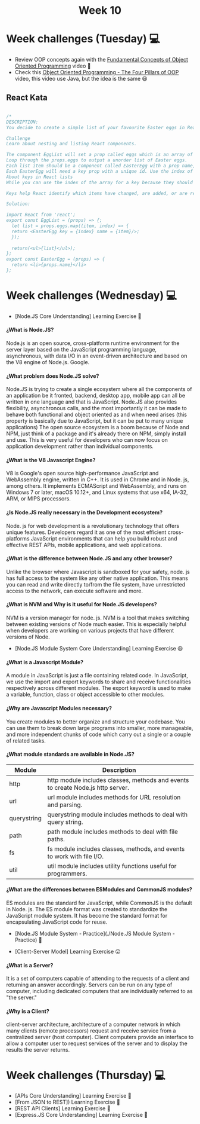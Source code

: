 <h1 align="center">Week 10</h1>



# Week challenges (Tuesday) 💻

- Review OOP concepts again with the [Fundamental Concepts of Object Oriented Programming](https://www.youtube.com/watch?v=m_MQYyJpIjg) video 🥰
- Check this [Object Oriented Programming - The Four Pillars of OOP](https://www.youtube.com/watch?v=1ONhXmQuWP8) video, this video use Java, but the idea is the same 😆

## React Kata

``` typescript

/*
DESCRIPTION:
You decide to create a simple list of your favourite Easter eggs in React.

Challenge
Learn about nesting and listing React components.

The component EggList will set a prop called eggs which is an array of your favourite easter eggs e.g. "Lindt".
Loop through the props.eggs to output a unorder list of Easter eggs.
Each list item should be a component called EasterEgg with a prop name, to render the name in a li tag.
Each EasterEgg will need a key prop with a unique id. Use the index of the array for now.
About keys in React lists
While you can use the index of the array for a key because they should be unique among their siblings. However it is better to use unique values.

Keys help React identify which items have changed, are added, or are removed. Keys should be given to the elements inside the array to give the elements a stable identity.

Solution:

import React from 'react';
export const EggList = (props) => {;
  let list = props.eggs.map((item, index) => {
  return <EasterEgg key = {index} name = {item}/>;      
  });
  
  return(<ul>{list}</ul>);
};
export const EasterEgg = (props) => {
  return <li>{props.name}</li>
};

```

# Week challenges (Wednesday) 💻

- [Node.JS Core Understanding] Learning Exercise 🧠

#### ¿What is Node.JS?
Node.js is an open source, cross-platform runtime environment for the server layer based on the JavaScript programming language, asynchronous, with data I/O in an event-driven architecture and based on the V8 engine of Node.js. Google.
#### ¿What problem does Node.JS solve?
Node.JS is trying to create a single ecosystem where all the components of an application be it fronted, backend, desktop app, mobile app can all be written in one language and that is JavaScript.
Node.JS also provides flexibility, asynchronous calls, and the most importantly it can be made to behave both functional and object oriented as and when need arises (this property is basically due to JavaScript, but it can be put to many unique applications)
The open source ecosystem is a boom because of Node and NPM, just think of a package and it's already there on NPM, simply install and use. This is very useful for developers who can now focus on application development rather than individual components.
#### ¿What is the V8 Javascript Engine?
V8 is Google's open source high-performance JavaScript and WebAssembly engine, written in C++. It is used in Chrome and in Node. js, among others. It implements ECMAScript and WebAssembly, and runs on Windows 7 or later, macOS 10.12+, and Linux systems that use x64, IA-32, ARM, or MIPS processors.
#### ¿Is Node.JS really necessary in the Development ecosystem?
Node. js for web development is a revolutionary technology that offers unique features. Developers regard it as one of the most efficient cross-platforms JavaScript environments that can help you build robust and effective REST APIs, mobile applications, and web applications.
#### ¿What is the difference between Node.JS and any other browser?
Unlike the browser where Javascript is sandboxed for your safety, node. js has full access to the system like any other native application. This means you can read and write directly to/from the file system, have unrestricted access to the network, can execute software and more.
#### ¿What is NVM and Why is it useful for Node.JS developers?
NVM is a version manager for node. js. NVM is a tool that makes switching between existing versions of Node much easier. This is especially helpful when developers are working on various projects that have different versions of Node.
 
 - [Node.JS Module System Core Understanding] Learning Exercise 😃
 
 #### ¿What is a Javascript Module?
A module in JavaScript is just a file containing related code. In JavaScript, we use the import and export keywords to share and receive functionalities respectively across different modules. The export keyword is used to make a variable, function, class or object accessible to other modules.
 #### ¿Why are Javascript Modules necessary?
You create modules to better organize and structure your codebase. You can use them to break down large programs into smaller, more manageable, and more independent chunks of code which carry out a single or a couple of related tasks.
#### ¿What module standards are available in Node.JS?

| Module| Description|
| ----- | ---- |
| http | 	http module includes classes, methods and events to create Node.js http server. |
| url | 	url module includes methods for URL resolution and parsing. |
| querystring | querystring module includes methods to deal with query string. |
| path | path module includes methods to deal with file paths. |
| fs | 	fs module includes classes, methods, and events to work with file I/O. |
| util | 	util module includes utility functions useful for programmers. |


#### ¿What are the differences between ESModules and CommonJS modules?
ES modules are the standard for JavaScript, while CommonJS is the default in Node. js. The ES module format was created to standardize the JavaScript module system. It has become the standard format for encapsulating JavaScript code for reuse.

- [Node.JS Module System - Practice](./Node.JS Module System - Practice) 🙉


- [Client-Server Model] Learning Exercise 😮
#### ¿What is a Server?

It is a set of computers capable of attending to the requests of a client and returning an answer accordingly. Servers can be run on any type of computer, including dedicated computers that are individually referred to as "the server."

#### ¿Why is a Client?

client-server architecture, architecture of a computer network in which many clients (remote processors) request and receive service from a centralized server (host computer). Client computers provide an interface to allow a computer user to request services of the server and to display the results the server returns.





# Week challenges (Thursday) 💻

- [APIs Core Understanding] Learning Exercise 🧠
- [From JSON to REST]) Learning Exercise 🧠
- [REST API Clients] Learning Exercise 🧠
- [Express.JS Core Understanding] Learning Exercise 🧠




